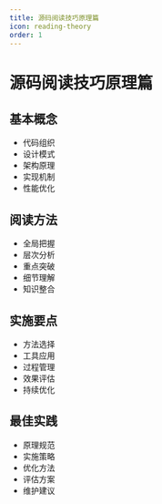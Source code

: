 ```yaml
---
title: 源码阅读技巧原理篇
icon: reading-theory
order: 1
---
```


# 源码阅读技巧原理篇

## 基本概念
- 代码组织
- 设计模式
- 架构原理
- 实现机制
- 性能优化

## 阅读方法
- 全局把握
- 层次分析
- 重点突破
- 细节理解
- 知识整合

## 实施要点
- 方法选择
- 工具应用
- 过程管理
- 效果评估
- 持续优化

## 最佳实践
- 原理规范
- 实施策略
- 优化方法
- 评估方案
- 维护建议

